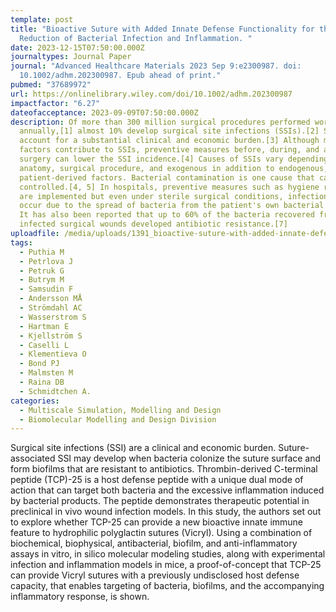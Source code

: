 ```yaml
---
template: post
title: "Bioactive Suture with Added Innate Defense Functionality for the
  Reduction of Bacterial Infection and Inflammation. "
date: 2023-12-15T07:50:00.000Z
journaltypes: Journal Paper
journal: "Advanced Healthcare Materials 2023 Sep 9:e2300987. doi:
  10.1002/adhm.202300987. Epub ahead of print."
pubmed: "37689972"
url: https://onlinelibrary.wiley.com/doi/10.1002/adhm.202300987
impactfactor: "6.27"
dateofacceptance: 2023-09-09T07:50:00.000Z
description: Of more than 300 million surgical procedures performed worldwide
  annually,[1] almost 10% develop surgical site infections (SSIs).[2] SSIs
  account for a substantial clinical and economic burden.[3] Although many
  factors contribute to SSIs, preventive measures before, during, and after
  surgery can lower the SSI incidence.[4] Causes of SSIs vary depending on
  anatomy, surgical procedure, and exogenous in addition to endogenous,
  patient-derived factors. Bacterial contamination is one cause that can be
  controlled.[4, 5] In hospitals, preventive measures such as hygiene routines
  are implemented but even under sterile surgical conditions, infections may
  occur due to the spread of bacteria from the patient's own bacterial flora.[6]
  It has also been reported that up to 60% of the bacteria recovered from
  infected surgical wounds developed antibiotic resistance.[7]
uploadfile: /media/uploads/1391_bioactive-suture-with-added-innate-defense-functionality.pdf
tags:
  - Puthia M
  - Petrlova J
  - Petruk G
  - Butrym M
  - Samsudin F
  - Andersson MÅ
  - Strömdahl AC
  - Wasserstrom S
  - Hartman E
  - Kjellström S
  - Caselli L
  - Klementieva O
  - Bond PJ
  - Malmsten M
  - Raina DB
  - Schmidtchen A.
categories:
  - Multiscale Simulation, Modelling and Design
  - Biomolecular Modelling and Design Division
---
```

<!--StartFragment-->

Surgical site infections (SSI) are a clinical and economic burden. Suture-associated SSI may develop when bacteria colonize the suture surface and form biofilms that are resistant to antibiotics. Thrombin-derived C-terminal peptide (TCP)-25 is a host defense peptide with a unique dual mode of action that can target both bacteria and the excessive inflammation induced by bacterial products. The peptide demonstrates therapeutic potential in preclinical in vivo wound infection models. In this study, the authors set out to explore whether TCP-25 can provide a new bioactive innate immune feature to hydrophilic polyglactin sutures (Vicryl). Using a combination of biochemical, biophysical, antibacterial, biofilm, and anti-inflammatory assays in vitro, in silico molecular modeling studies, along with experimental infection and inflammation models in mice, a proof-of-concept that TCP-25 can provide Vicryl sutures with a previously undisclosed host defense capacity, that enables targeting of bacteria, biofilms, and the accompanying inflammatory response, is shown.

<!--EndFragment-->
